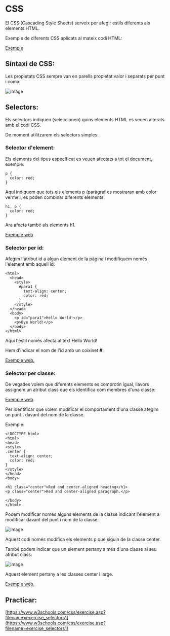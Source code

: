 # CSS

El CSS (Cascading Style Sheets) serveix per afegir estils diferents als elements HTML.

Exemple de diferents CSS aplicats al mateix codi HTML:

[Exemple](https://www.w3schools.com/css/css_intro.asp)

## Síntaxi de CSS:

Les propietats CSS sempre van en parells propietat:valor i separats per punt i coma:

![image](https://user-images.githubusercontent.com/110727546/216942534-f01e6218-8fba-49ca-afb6-c250391e031c.png)

## Selectors:

Els selectors indiquen (seleccionen) quins elements HTML es veuen alterats amb el codi CSS.

De moment utilitzarem els selectors simples:

### Selector d'element:

Els elements del tipus específicat es veuen afectats a tot el document, exemple:

```
p {
  color: red;
} 
```

Aquí indiquem que tots els elements p (paràgraf es mostraran amb color vermell, es poden combinar diferents elements:

```
h1, p {
  color: red;
} 
```

Ara afecta també als elements h1.

[Exemple web](https://www.w3schools.com/css/tryit.asp?filename=trycss_syntax_element)

### Selector per id:

Afegim l'atribut id a algun element de la pàgina i modifiquem només l'element amb aquell id:

```
<html>
  <head>
    <style>
      #para1 {
        text-align: center;
        color: red;
      }
    </style>
  </head>
  <body>
    <p id="para1">Hello World!</p>
    <p>Bye World!</p>
  </body>
</html>
```

Aquí l'estil només afecta al text Hello World!

Hem d'indicar el nom de l'id amb un coixinet **#**.

[Exemple web.](https://www.w3schools.com/css/tryit.asp?filename=trycss_syntax_id)

### Selector per classe:

De vegades volem que diferents elements es comprotin igual, llavors assignem un atribut class que els identifica com membres d'una classe:

[Exemple web](https://www.w3schools.com/css/tryit.asp?filename=trycss_syntax_class)

Per identificar que volem modificar el comportament d'una classe afegim un punt **.** davant del nom de la classe.

Exemple:

```
<!DOCTYPE html>
<html>
<head>
<style>
.center {
  text-align: center;
  color: red;
}
</style>
</head>
<body>

<h1 class="center">Red and center-aligned heading</h1>
<p class="center">Red and center-aligned paragraph.</p> 

</body>
</html>
```

Podem modificar només alguns elements de la classe indicant l'element a modificar davant del punt i nom de la classe:

![image](https://user-images.githubusercontent.com/110727546/216945587-2c99a2d6-3124-48b1-bf29-c5184c64a19f.png)

Aquest codi només modifica els elements p que siguin de la classe center.

També podem indicar que un element pertany a més d'una classe al seu atribut class:

![image](https://user-images.githubusercontent.com/110727546/216945760-6dc56bcd-5fb9-4200-81a1-63307706948b.png)

Aquest element pertany a les classes center i large.

[Exemple web.](https://www.w3schools.com/css/tryit.asp?filename=trycss_syntax_element_class2)


## Practicar:

[https://www.w3schools.com/css/exercise.asp?filename=exercise_selectors1](https://www.w3schools.com/css/exercise.asp?filename=exercise_selectors1)





